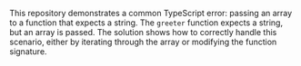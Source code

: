 This repository demonstrates a common TypeScript error: passing an array to a function that expects a string. The `greeter` function expects a string, but an array is passed.  The solution shows how to correctly handle this scenario, either by iterating through the array or modifying the function signature.